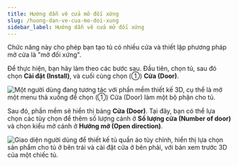 ```yaml
---
title: Hướng dẫn vẽ cửa mở đối xứng
slug: /huong-dan-ve-cua-mo-doi-xung
sidebar_label: Hướng dẫn vẽ cửa mở đối xứng
---
```


Chức năng này cho phép bạn tạo tủ có nhiều cửa và thiết lập phương pháp mở cửa là "mở đối xứng".

Để thực hiện, bạn hãy làm theo các bước sau. Đầu tiên, chọn tủ, sau đó chọn **Cài đặt (Install)**, và cuối cùng chọn (①) **Cửa (Door)**.

![Một người dùng đang tương tác với phần mềm thiết kế 3D, cụ thể là mở một menu thả xuống để chọn (①) Cửa (Door) làm một bộ phận cho tủ.](https://storage.googleapis.com/jegavn_kb/image_jegavn/374.1.jpg)

Sau đó, phần mềm sẽ hiển thị bảng **Cửa (Door)**. Tại đây, bạn có thể lựa chọn các tùy chọn để thêm số lượng cánh ở **Số lượng cửa (Number of door)** và chọn kiểu mở cánh ở **Hướng mở (Open direction)**.

![Giao diện người dùng để thiết kế tủ quần áo tùy chỉnh, hiển thị lựa chọn sản phẩm cho tủ ở bên trái và cài đặt cửa ở bên phải, với bản xem trước 3D của một chiếc tủ.](https://storage.googleapis.com/jegavn_kb/image_jegavn/374.2.jpg)